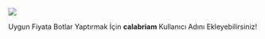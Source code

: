 ![](https://komarev.com/ghpvc/?username=EfsaneCalabria&color=green)

Uygun Fiyata Botlar Yaptırmak İçin **calabriam** Kullanıcı Adını Ekleyebilirsiniz!

